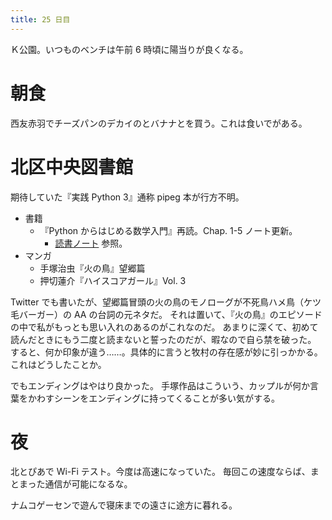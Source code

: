 ```yaml
---
title: 25 日目
---
```


Ｋ公園。いつものベンチは午前 6 時頃に陽当りが良くなる。

# 朝食

西友赤羽でチーズパンのデカイのとバナナとを買う。これは食いでがある。

# 北区中央図書館

期待していた『実践 Python 3』通称 pipeg 本が行方不明。

* 書籍
  * 『Python からはじめる数学入門』再読。Chap. 1-5 ノート更新。
    * [読書ノート](https://showa-yojyo.github.io/notebook/) 参照。
* マンガ
  * 手塚治虫『火の鳥』望郷篇
  * 押切蓮介『ハイスコアガール』Vol. 3

Twitter でも書いたが、望郷篇冒頭の火の鳥のモノローグが不死鳥ハメ鳥（ケツ毛バーガー）の AA の台詞の元ネタだ。
それは置いて、『火の鳥』のエピソードの中で私がもっとも思い入れのあるのがこれなのだ。
あまりに深くて、初めて読んだときにもう二度と読まないと誓ったのだが、暇なので自ら禁を破った。
すると、何か印象が違う……。具体的に言うと牧村の存在感が妙に引っかかる。
これはどうしたことか。

でもエンディングはやはり良かった。
手塚作品はこういう、カップルが何か言葉をかわすシーンをエンディングに持ってくることが多い気がする。

# 夜

北とぴあで Wi-Fi テスト。今度は高速になっていた。
毎回この速度ならば、まとまった通信が可能になるな。

ナムコゲーセンで遊んで寝床までの遠さに途方に暮れる。

